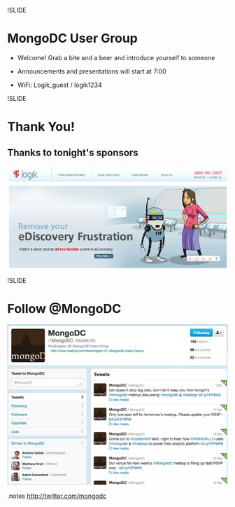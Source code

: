 !SLIDE 
# MongoDC User Group #

* Welcome!  Grab a bite and a beer and introduce yourself to someone
* Announcements and presentations will start at 7:00


* WiFi:  Logik_guest / logik1234

!SLIDE
# Thank You! #

## Thanks to tonight's sponsors

![Logik](../images/Logik.jpg)

!SLIDE
# Follow @MongoDC
![@mongodc](../images/mongodc_twitter.jpg)

.notes http://twitter.com/mongodc

